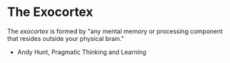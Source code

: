 # The Exocortex

The _exocortex_ is formed by "any mental memory or processing component that
resides outside your physical brain." 
- Andy Hunt, Pragmatic Thinking and Learning

